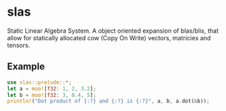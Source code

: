 # slas

Static Linear Algebra System. A object oriented expansion of blas/blis, that allow for statically allocated cow (Copy On Write) vectors, matricies and tensors.

## Example
```rust
use slas::prelude::*;
let a = moo![f32: 1, 2, 3.2];
let b = moo![f32: 3, 0.4, 5];
println!("Dot product of {:?} and {:?} is {:?}", a, b, a.dot(&b));
```
